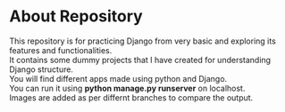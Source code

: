 <h1>About Repository</h1>

This repository is for practicing Django from very basic and exploring its features and functionalities.<br> It contains some dummy projects that I have created for understanding Django structure.<br>You will find different apps made using python and Django.<br> You can run it using **python manage.py runserver** on localhost.<br> Images are added as per differnt branches to compare the output.<br>

